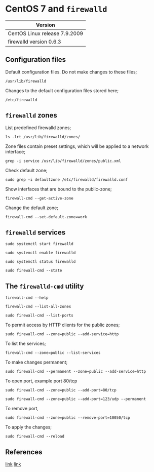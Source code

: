# CentOS 7 and `firewalld`

| Version                       |
| ----------------------------- |
| CentOS Linux release 7.9.2009 |
| firewalld version 0.6.3       |

## Configuration files

Default configuration files. Do not make changes to these files;

`/usr/lib/firewalld`

Changes to the default configuration files stored here;

`/etc/firewalld`

## `firewalld` zones

List predefined firewalld zones;

`ls -lrt /usr/lib/firewalld/zones/`

Zone files contain preset settings, which will be applied to a network interface;

`grep -i service /usr/lib/firewalld/zones/public.xml`

Check default zone;

`sudo grep –i defaultzone /etc/firewalld/firewalld.conf`

Show interfaces that are bound to the public-zone;

`firewall-cmd --get-active-zone`

Change the default zone;

`firewall-cmd --set-default-zone=work`

## `firewalld` services

`sudo systemctl start firewalld`

`sudo systemctl enable firewalld`

`sudo systemctl status firewalld`

`sudo firewall-cmd --state`

## The `firewalld-cmd` utility

`firewall-cmd --help`

`firewall-cmd --list-all-zones`

`sudo firewall-cmd --list-ports`

To permit access by HTTP clients for the public zones;

`sudo firewall-cmd --zone=public --add-service=http`

To list the services;

`firewall-cmd --zone=public --list-services`

To make changes permanent;

`sudo firewall-cmd --permanent --zone=public --add-service=http`

To open port, example port 80/tcp

`sudo firewall-cmd --zone=public --add-port=80/tcp`

`sudo firewall-cmd --zone=public --add-port=123/udp --permanent`

To remove port,

`sudo firewall-cmd --zone=public --remove-port=10050/tcp`

To apply the changes;

`sudo firewall-cmd --reload`

## References

[link](https://www.thegeekdiary.com/centos-rhel-7-beginners-guide-to-firewalld/)
[link](https://firewalld.org/documentation/man-pages/)
